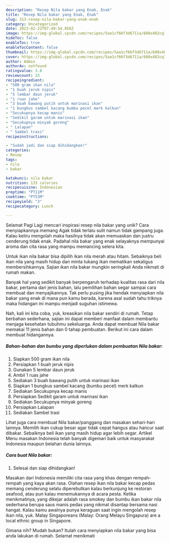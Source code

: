 ```yaml
---
description: "Resep Nila bakar yang Enak, Enak"
title: "Resep Nila bakar yang Enak, Enak"
slug: 313-resep-nila-bakar-yang-enak-enak
category: Uncategorized
date: 2023-02-22T07:49:54.856Z
image: https://img-global.cpcdn.com/recipes/5aa1cf66f3d6711a/680x482cq70/nila-bakar-foto-resep-utama.jpg
hideToc: false
enableToc: true
enableTocContent: false
thumbnail: https://img-global.cpcdn.com/recipes/5aa1cf66f3d6711a/680x482cq70/nila-bakar-foto-resep-utama.jpg
cover: https://img-global.cpcdn.com/recipes/5aa1cf66f3d6711a/680x482cq70/nila-bakar-foto-resep-utama.jpg
author: Admin
authorAv: notfound
ratingvalue: 3.8
reviewcount: 15
recipeingredient:
- "500 gram ikan nila"
- "1 buah jeruk nipis"
- "5 lembar daun jeruk"
- "1 ruas jahe"
- "3 buah bawang putih untuk marinasi ikan"
- "1 bungkus sambel kacang bumbu pecel merk kalkun"
- "Secukupnya kecap manis"
- "Sedikit garam untuk marinasi ikan"
- "Secukupnya minyak goreng"
- " Lalapan"
- " Sambel trasi"
recipeinstructions:

- "Sudah jadi dan siap dihidangkan!"
categories:
- Resep
tags:
- nila
- bakar

katakunci: nila bakar 
nutrition: 133 calories
recipecuisine: Indonesian
preptime: "PT11M"
cooktime: "PT53M"
recipeyield: "3"
recipecategory: Lunch

---
```



Selamat Pagi Lagi mencari inspirasi resep nila bakar yang unik? Cara menyiapkannya memang Agak tidak terlalu sulit namun tidak gampang juga. Kalau keliru mengolah maka hasilnya tidak akan memuaskan dan justru cenderung tidak enak. Padahal nila bakar yang enak selayaknya mempunyai aroma dan cita rasa yang mampu memancing selera kita.


Untuk ikan nila bakar bisa dipilih ikan nila merah atau hitam. Sebaiknya beli ikan nila yang masih hidup dan minta tukang ikan mematikan sekaligus membersihkannya. Sajian ikan nila bakar mungkin seringkali Anda nikmati di rumah makan.

Banyak hal yang sedikit banyak berpengaruh terhadap kualitas rasa dari nila bakar, pertama dari jenis bahan, lalu pemilihan bahan segar sampai cara membuat dan menyajikannya. Tak perlu pusing jika hendak menyiapkan nila bakar yang enak di mana pun kamu berada, karena asal sudah tahu triknya maka hidangan ini mampu menjadi suguhan istimewa.


Nah, kali ini kita coba, yuk, kreasikan nila bakar sendiri di rumah. Tetap berbahan sederhana, sajian ini dapat memberi manfaat dalam membantu menjaga kesehatan tubuhmu sekeluarga. Anda dapat membuat Nila bakar memakai 11 jenis bahan dan 0 tahap pembuatan. Berikut ini cara dalam membuat hidangannya.

<!--inarticleads1-->

##### Bahan-bahan dan bumbu yang diperlukan dalam pembuatan Nila bakar:

1. Siapkan 500 gram ikan nila
1. Persiapkan 1 buah jeruk nipis
1. Gunakan 5 lembar daun jeruk
1. Ambil 1 ruas jahe
1. Sediakan 3 buah bawang putih untuk marinasi ikan
1. Siapkan 1 bungkus sambel kacang (bumbu pecel) merk kalkun
1. Sediakan Secukupnya kecap manis
1. Persiapkan Sedikit garam untuk marinasi ikan
1. Sediakan Secukupnya minyak goreng
1. Persiapkan  Lalapan
1. Sediakan  Sambel trasi


Lihat juga cara membuat Nila bakar/panggang dan masakan sehari-hari lainnya. Memilih ikan cukup besar agar tidak cepat hangus atau hancur saat dibakar. Sebaiknya beli ikan yang masih hidup agar lebih segar. Artikel Menu masakan Indonesia telah banyak digemari baik untuk masyarakat Indonesia maupun belahan dunia lainnya. 

<!--inarticleads2-->

##### Cara buat Nila bakar:


1. Selesai dan siap dihidangkan!

Masakan dari Indonesia memiliki cita rasa yang khas dengan rempah-rempah yang kaya akan rasa. Olahan resep ikan nila bakar kecap pedas memang cenderung selalu diperebutkan kalau berkunjung ke restoran seafood, atau pun kalau menemukannya di acara pesta. Ketika menikmatinya, yang dikejar adalah rasa smokey dan bumbu ikan bakar nila sederhana berupa saus manis pedas yang nikmat disantap bersama nasi hangat. Kalau kamu awalnya punya keraguan saat ingin mengolah resep ikan nila, yuk. Malay Singaporeans (Malay: Orang Melayu Singapura) are a local ethnic group in Singapore. 

Gimana nih? Mudah bukan? Itulah cara menyiapkan nila bakar yang bisa anda lakukan di rumah. Selamat menikmati
